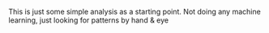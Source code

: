 This is just some simple analysis as a starting point. Not doing any machine learning, just looking for patterns by hand & eye

